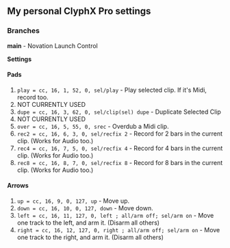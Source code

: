 ## My personal ClyphX Pro settings

### Branches
**main** - Novation Launch Control

**Settings**

#### Pads
1. `play = cc, 16, 1, 52, 0, sel/play` - Play selected clip. If it's Midi, record too.
2. NOT CURRENTLY USED
3. `dupe = cc, 16, 3, 62, 0, sel/clip(sel) dupe` - Duplicate Selected Clip
4. NOT CURRENTLY USED
5. `over = cc, 16, 5, 55, 0, srec` - Overdub a Midi clip.
6. `rec2 = cc, 16, 6, 3, 0, sel/recfix 2` - Record for 2 bars in the current clip. (Works for Audio too.)
7. `rec4 = cc, 16, 7, 5, 0, sel/recfix 4` - Record for 4 bars in the current clip. (Works for Audio too.)
8. `rec8 = cc, 16, 8, 7, 0, sel/recfix 8` - Record for 8 bars in the current clip. (Works for Audio too.)


#### Arrows
1. `up = cc, 16, 9, 0, 127, up` - Move up.
2. `down = cc, 16, 10, 0, 127, down` - Move down.
3. `left = cc, 16, 11, 127, 0, left ; all/arm off; sel/arm on` - Move one track to the left, and arm it. (Disarm all others)
4. `right = cc, 16, 12, 127, 0, right ; all/arm off; sel/arm on` - Move one track to the right, and arm it. (Disarm all others)
